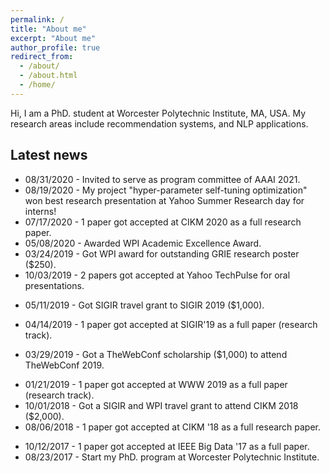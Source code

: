 ```yaml
---
permalink: /
title: "About me"
excerpt: "About me"
author_profile: true
redirect_from: 
  - /about/
  - /about.html
  - /home/
---
```


Hi, I am a PhD. student at Worcester Polytechnic Institute, MA, USA.
My research areas include recommendation systems, and NLP applications.

<!---
A data-driven personal website
======
Like many other Jekyll-based GitHub Pages templates, academicpages makes you separate the website's content from its form. The content & metadata of your website are in structured markdown files, while various other files constitute the theme, specifying how to transform that content & metadata into HTML pages. You keep these various markdown (.md), YAML (.yml), HTML, and CSS files in a public GitHub repository. Each time you commit and push an update to the repository, the [GitHub pages](https://pages.github.com/) service creates static HTML pages based on these files, which are hosted on GitHub's servers free of charge.

Many of the features of dynamic content management systems (like Wordpress) can be achieved in this fashion, using a fraction of the computational resources and with far less vulnerability to hacking and DDoSing. You can also modify the theme to your heart's content without touching the content of your site. If you get to a point where you've broken something in Jekyll/HTML/CSS beyond repair, your markdown files describing your talks, publications, etc. are safe. You can rollback the changes or even delete the repository and start over -- just be sure to save the markdown files! Finally, you can also write scripts that process the structured data on the site, such as [this one](https://github.com/academicpages/academicpages.github.io/blob/master/talkmap.ipynb) that analyzes metadata in pages about talks to display [a map of every location you've given a talk](https://academicpages.github.io/talkmap.html).

Getting started
======
1. Register a GitHub account if you don't have one and confirm your e-mail (required!)
1. Fork [this repository](https://github.com/academicpages/academicpages.github.io) by clicking the "fork" button in the top right. 
1. Go to the repository's settings (rightmost item in the tabs that start with "Code", should be below "Unwatch"). Rename the repository "[your GitHub username].github.io", which will also be your website's URL.
1. Set site-wide configuration and create content & metadata (see below -- also see [this set of diffs](http://archive.is/3TPas) showing what files were changed to set up [an example site](https://getorg-testacct.github.io) for a user with the username "getorg-testacct")
1. Upload any files (like PDFs, .zip files, etc.) to the files/ directory. They will appear at https://[your GitHub username].github.io/files/example.pdf.  
1. Check status by going to the repository settings, in the "GitHub pages" section

Site-wide configuration
------
The main configuration file for the site is in the base directory in [_config.yml](https://github.com/academicpages/academicpages.github.io/blob/master/_config.yml), which defines the content in the sidebars and other site-wide features. You will need to replace the default variables with ones about yourself and your site's github repository. The configuration file for the top menu is in [_data/navigation.yml](https://github.com/academicpages/academicpages.github.io/blob/master/_data/navigation.yml). For example, if you don't have a portfolio or blog posts, you can remove those items from that navigation.yml file to remove them from the header. 

Create content & metadata
------
For site content, there is one markdown file for each type of content, which are stored in directories like _publications, _talks, _posts, _teaching, or _pages. For example, each talk is a markdown file in the [_talks directory](https://github.com/academicpages/academicpages.github.io/tree/master/_talks). At the top of each markdown file is structured data in YAML about the talk, which the theme will parse to do lots of cool stuff. The same structured data about a talk is used to generate the list of talks on the [Talks page](https://academicpages.github.io/talks), each [individual page](https://academicpages.github.io/talks/2012-03-01-talk-1) for specific talks, the talks section for the [CV page](https://academicpages.github.io/cv), and the [map of places you've given a talk](https://academicpages.github.io/talkmap.html) (if you run this [python file](https://github.com/academicpages/academicpages.github.io/blob/master/talkmap.py) or [Jupyter notebook](https://github.com/academicpages/academicpages.github.io/blob/master/talkmap.ipynb), which creates the HTML for the map based on the contents of the _talks directory).

**Markdown generator**

I have also created [a set of Jupyter notebooks](https://github.com/academicpages/academicpages.github.io/tree/master/markdown_generator
) that converts a CSV containing structured data about talks or presentations into individual markdown files that will be properly formatted for the academicpages template. The sample CSVs in that directory are the ones I used to create my own personal website at stuartgeiger.com. My usual workflow is that I keep a spreadsheet of my publications and talks, then run the code in these notebooks to generate the markdown files, then commit and push them to the GitHub repository.

How to edit your site's GitHub repository
------
Many people use a git client to create files on their local computer and then push them to GitHub's servers. If you are not familiar with git, you can directly edit these configuration and markdown files directly in the github.com interface. Navigate to a file (like [this one](https://github.com/academicpages/academicpages.github.io/blob/master/_talks/2012-03-01-talk-1.md) and click the pencil icon in the top right of the content preview (to the right of the "Raw | Blame | History" buttons). You can delete a file by clicking the trashcan icon to the right of the pencil icon. You can also create new files or upload files by navigating to a directory and clicking the "Create new file" or "Upload files" buttons. 

Example: editing a markdown file for a talk
![Editing a markdown file for a talk](/images/editing-talk.png)

For more info
------
More info about configuring academicpages can be found in [the guide](https://academicpages.github.io/markdown/). The [guides for the Minimal Mistakes theme](https://mmistakes.github.io/minimal-mistakes/docs/configuration/) (which this theme was forked from) might also be helpful.
-->

Latest news
------
- 08/31/2020 - Invited to serve as program committee of AAAI 2021.
- 08/19/2020 - My project "hyper-parameter self-tuning optimization" won best research presentation at Yahoo Summer Research day for interns!
- 07/17/2020 - 1 paper got accepted at CIKM 2020 as a full research paper.
- 05/08/2020 - Awarded WPI Academic Excellence Award.
- 03/24/2019 - Got WPI award for outstanding GRIE research poster ($250).
- 10/03/2019 - 2 papers got accepted at Yahoo TechPulse for oral presentations.
<!-- - 05/22/2019 - Start my research intern with Yahoo! Research team in New York. -->
- 05/11/2019 - Got SIGIR travel grant to SIGIR 2019 ($1,000).
<!-- - 05/06/2019 - Finish my dissertation proposal. Great milestone! -->
<!-- - 04/17/2019 - Present at the 17th Annual Multidisciplinary Conference, Clark University. -->
- 04/14/2019 - 1 paper got accepted at SIGIR'19 as a full paper (research track).
<!-- - 04/03/2019 - Guest Lecturer at WPI. -->
- 03/29/2019 - Got a TheWebConf scholarship ($1,000) to attend TheWebConf 2019.
<!-- - 03/19/2019 - Present at the 50th Anniversary of Computer Science at WPI. -->
- 01/21/2019 - 1 paper got accepted at WWW 2019 as a full paper (research track).
- 10/01/2018 - Got a SIGIR and WPI travel grant to attend CIKM 2018 ($2,000).
- 08/06/2018 - 1 paper got accepted at CIKM '18 as a full research paper.
<!-- - 05/09/2018 - Passed PhD qualifying exam at WPI. -->
<!-- - 04/25/2018 - Presented at GRIE WPI. -->
- 10/12/2017 - 1 paper got accepted at IEEE Big Data '17 as a full paper.
- 08/23/2017 - Start my PhD. program at Worcester Polytechnic Institute.
